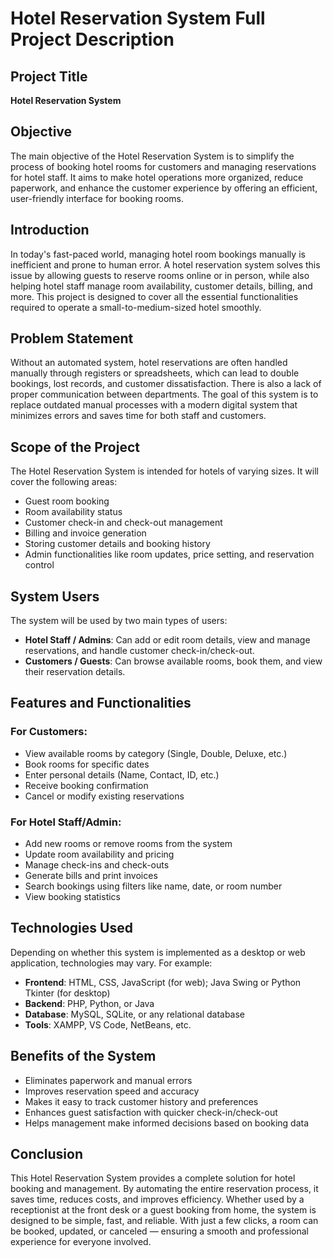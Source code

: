 # Hotel Reservation System Full Project Description

## Project Title

**Hotel Reservation System**

## Objective

The main objective of the Hotel Reservation System is to simplify the process of booking hotel rooms for customers and managing reservations for hotel staff. It aims to make hotel operations more organized, reduce paperwork, and enhance the customer experience by offering an efficient, user-friendly interface for booking rooms.

## Introduction

In today's fast-paced world, managing hotel room bookings manually is inefficient and prone to human error. A hotel reservation system solves this issue by allowing guests to reserve rooms online or in person, while also helping hotel staff manage room availability, customer details, billing, and more. This project is designed to cover all the essential functionalities required to operate a small-to-medium-sized hotel smoothly.

## Problem Statement

Without an automated system, hotel reservations are often handled manually through registers or spreadsheets, which can lead to double bookings, lost records, and customer dissatisfaction. There is also a lack of proper communication between departments. The goal of this system is to replace outdated manual processes with a modern digital system that minimizes errors and saves time for both staff and customers.

## Scope of the Project

The Hotel Reservation System is intended for hotels of varying sizes. It will cover the following areas:

- Guest room booking  
- Room availability status  
- Customer check-in and check-out management  
- Billing and invoice generation  
- Storing customer details and booking history  
- Admin functionalities like room updates, price setting, and reservation control  

## System Users

The system will be used by two main types of users:

- **Hotel Staff / Admins**: Can add or edit room details, view and manage reservations, and handle customer check-in/check-out.  
- **Customers / Guests**: Can browse available rooms, book them, and view their reservation details.  

## Features and Functionalities

### For Customers:
- View available rooms by category (Single, Double, Deluxe, etc.)
- Book rooms for specific dates
- Enter personal details (Name, Contact, ID, etc.)
- Receive booking confirmation
- Cancel or modify existing reservations

### For Hotel Staff/Admin:
- Add new rooms or remove rooms from the system
- Update room availability and pricing
- Manage check-ins and check-outs
- Generate bills and print invoices
- Search bookings using filters like name, date, or room number
- View booking statistics

## Technologies Used

Depending on whether this system is implemented as a desktop or web application, technologies may vary. For example:

- **Frontend**: HTML, CSS, JavaScript (for web); Java Swing or Python Tkinter (for desktop)  
- **Backend**: PHP, Python, or Java  
- **Database**: MySQL, SQLite, or any relational database  
- **Tools**: XAMPP, VS Code, NetBeans, etc.  

## Benefits of the System

- Eliminates paperwork and manual errors  
- Improves reservation speed and accuracy  
- Makes it easy to track customer history and preferences  
- Enhances guest satisfaction with quicker check-in/check-out  
- Helps management make informed decisions based on booking data  

## Conclusion

This Hotel Reservation System provides a complete solution for hotel booking and management. By automating the entire reservation process, it saves time, reduces costs, and improves efficiency. Whether used by a receptionist at the front desk or a guest booking from home, the system is designed to be simple, fast, and reliable. With just a few clicks, a room can be booked, updated, or canceled — ensuring a smooth and professional experience for everyone involved.
